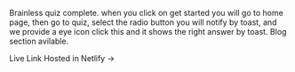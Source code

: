 Brainless quiz complete.
when you click on get started you will go to home page, then go to quiz, select the radio button you will notify by toast, and we provide a eye icon click this and it shows the right answer by toast. Blog section avilable.

Live Link
Hosted in Netlify -> 


